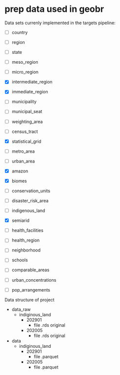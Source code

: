 # prep data used in geobr

Data sets currenly implemented in the targets pipeline:

- [ ] country
- [ ] region
- [ ] state
- [ ] meso_region
- [ ] micro_region
- [X] intermediate_region
- [X] immediate_region
- [ ] municipality
- [ ] municipal_seat
- [ ] weighting_area
- [ ] census_tract
- [X] statistical_grid
- [ ] metro_area
- [ ] urban_area
- [x] amazon
- [x] biomes
- [ ] conservation_units
- [ ] disaster_risk_area
- [ ] indigenous_land
- [x] semiarid
- [ ] health_facilities
- [ ] health_region
- [ ] neighborhood
- [ ] schools
- [ ] comparable_areas
- [ ] urban_concentrations
- [ ] pop_arrangements


Data structure of project

-	data_raw
    - indiginous_land
      - 202901
        - file .rds original
      - 202005
        - file .rds original
-	data
    - indiginous_land
      - 202901
        - file .parquet
      - 202005
        - file .parquet